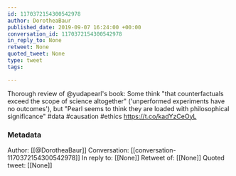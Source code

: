 ```yaml
---
id: 1170372154300542978
author: DorotheaBaur
published_date: 2019-09-07 16:24:00 +00:00
conversation_id: 1170372154300542978
in_reply_to: None
retweet: None
quoted_tweet: None
type: tweet
tags:

---
```


Thorough review of @yudapearl's book: Some think "that counterfactuals exceed the scope of science altogether" ('unperformed experiments have no outcomes'), but "Pearl seems to think they are loaded with philosophical significance" #data #causation #ethics https://t.co/kadYzCeOyL

### Metadata

Author: [[@DorotheaBaur]]
Conversation: [[conversation-1170372154300542978]]
In reply to: [[None]]
Retweet of: [[None]]
Quoted tweet: [[None]]
